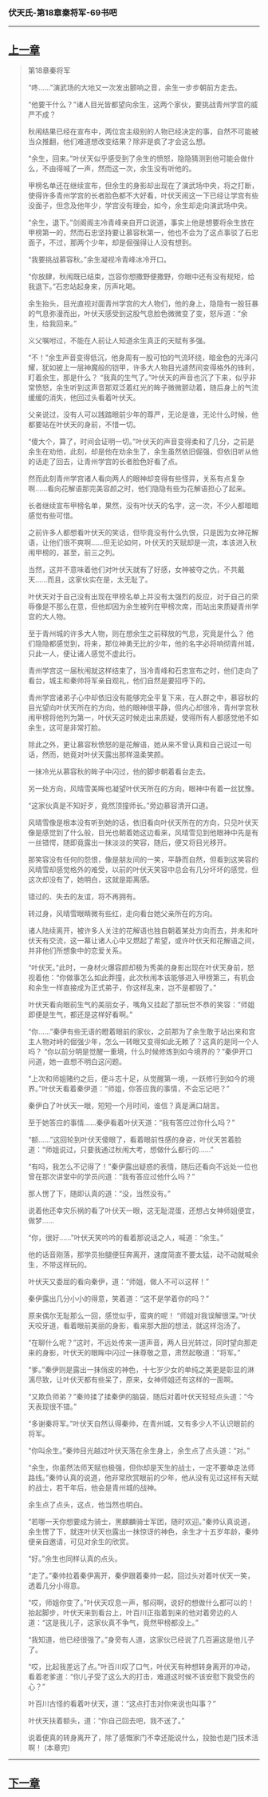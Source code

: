 ### 伏天氏-第18章秦将军-69书吧

--------
[上一章](./a21903347a47fdd2bc2b73cd174d53b7.md)
--------


>
>
>
>第18章秦将军
>
>“咚……”演武场的大地又一次发出颤响之音，余生一步步朝前方走去。
>
>“他要干什么？”诸人目光皆都望向余生，这两个家伙，要挑战青州学宫的威严不成？
>
>秋闱结果已经在宣布中，两位宫主级别的人物已经决定的事，自然不可能被当众推翻，他们难道想改变结果？除非是疯了才会这么想。
>
>“余生，回来。”叶伏天似乎感受到了余生的愤怒，隐隐猜测到他可能会做什么，不由得喊了一声，然而这一次，余生没有听他的。
>
>甲榜名单还在继续宣布，但余生的身影却出现在了演武场中央，将之打断，使得许多青州学宫的长者脸色都不大好看，叶伏天闹这一下已经让学宫有些没面子，但念及他年少，学宫没有理会，如今，余生却走向演武场中央。
>
>“余生，退下。”剑阁阁主冷青峰亲自开口说道，事实上他是想要将余生放在甲榜第一的，然而石忠坚持要让慕容秋第一，他也不会为了这点事驳了石忠面子，不过，那两个少年，却是倔强得让人没有想到。
>
>“我要挑战慕容秋。”余生凝视冷青峰冰冷开口。
>
>“你放肆，秋闱既已结束，岂容你想撒野便撒野，你眼中还有没有规矩，给我退下。”石忠站起身来，厉声叱喝。
>
>余生抬头，目光直视对面青州学宫的大人物们，他的身上，隐隐有一股狂暴的气息弥漫而出，叶伏天感受到这股气息脸色微微变了变，怒斥道：“余生，给我回来。”
>
>义父嘱咐过，不能在人前让人知道余生真正的天赋有多强。
>
>“不！”余生声音变得低沉，他身周有一股可怕的气流环绕，暗金色的光泽闪耀，犹如披上一层神魔般的铠甲，许多大人物目光遽然间变得格外的锋利，盯着余生，那是什么？
>“我真的生气了。”叶伏天的声音也沉了下来，似乎非常愤怒，余生听到这声音那双泛着红光的眸子微微颤动着，随后身上的气流缓缓的消失，他回过头看着叶伏天。
>
>父亲说过，没有人可以践踏眼前少年的尊严，无论是谁，无论什么时候，他都要站在叶伏天的身前，不惜一切。
>
>“傻大个，算了，时间会证明一切。”叶伏天的声音变得柔和了几分，之前是余生在劝他，此刻，却是他在劝余生了，余生虽然依旧倔强，但依旧听从他的话走了回去，让青州学宫的长者脸色好看了点。
>
>然而此刻青州学宫诸人看向两人的眼神却变得有些怪异，关系有点复杂啊……看向花解语那完美容颜之时，他们隐隐有些为花解语担心了起来。
>
>长者继续宣布甲榜名单，果然，没有叶伏天的名字，这一次，不少人都暗暗感觉有些可惜。
>
>之前许多人都想看叶伏天的笑话，但毕竟没有什么仇恨，只是因为女神花解语，让他们很不爽啊……但无论如何，叶伏天的天赋却是一流，本该进入秋闱甲榜的，甚至，前三之列。
>
>当然，这并不意味着他们对叶伏天就有了好感，女神被夺之仇，不共戴天……而且，这家伙实在是，太无耻了。
>
>叶伏天对于自己没有出现在甲榜名单上并没有太强烈的反应，对于自己的荣辱像是不那么在意，但他却因为余生被列在甲榜次席，而站出来质疑青州学宫的大人物。
>
>至于青州城的许多大人物，则在想余生之前释放的气息，究竟是什么？
>他们隐隐都感觉到，将来，那位神勇无比的少年，他的名字必将响彻青州城，只此一人，便让诸人感觉不虚此行。
>
>青州学宫这一届秋闱就这样结束了，当冷青峰和石忠宣布之时，他们走向了看台，城主和秦帅将军亲自观礼，他们自然是要招呼下的。
>
>青州学宫诸弟子心中却依旧没有能够完全平复下来，在人群之中，慕容秋的目光望向叶伏天所在的方向，他的眼神很平静，但内心却很冷，青州学宫秋闱甲榜将他列为第一，叶伏天这时候走出来质疑，使得所有人都感觉他不如余生，这可是非常打脸。
>
>除此之外，更让慕容秋愤怒的是花解语，她从来不曾认真和自己说过一句话，然而，她竟对叶伏天露出那样温柔笑颜。
>
>一抹冷光从慕容秋的眸子中闪过，他的脚步朝着看台走去。
>
>另一处方向，风晴雪美眸也凝望叶伏天所在的方向，眼神中有着一丝犹豫。
>
>“这家伙真是不知好歹，竟然顶撞师长。”旁边慕容清开口道。
>
>风晴雪像是根本没有听到她的话，依旧看向叶伏天所在的方向，只见叶伏天像是感觉到了什么般，目光也朝着她这边看来，风晴雪见到他眼神中先是有一丝错愕，随即竟露出一抹淡淡的笑容，随后，便又将目光移开。
>
>那笑容没有任何的怨恨，像是朋友间的一笑，平静而自然，但看到这笑容的风晴雪却感觉格外的难受，以前的叶伏天笑容中总会有几分坏坏的感觉，但这次却没有了，她明白，这就是距离感。
>
>错过的、失去的友谊，将不再拥有。
>
>转过身，风晴雪眼睛微有些红，走向看台她父亲所在的方向。
>
>诸人陆续离开，被许多人关注的花解语也独自朝着某处方向而去，并未和叶伏天有交流，这一幕让诸人心中又燃起了希望，或许叶伏天和花解语之间，并非他们所想象中的恋爱关系。
>
>“叶伏天。”此时，一身材火爆容颜却极为秀美的身影出现在叶伏天身前，怒视着他：“你做事怎么如此莽撞，此次秋闱本该能够进入甲榜第三，有机会和余生一样直接成为正式弟子，你这样乱来，岂不是都毁了。”
>
>叶伏天看向眼前生气的美丽女子，嘴角又挂起了那玩世不恭的笑容：“师姐即便是生气，都还是这样好看啊。”
>
>“你……”秦伊有些无语的瞪着眼前的家伙，之前那为了余生敢于站出来和宫主人物对峙的倔强少年，怎么一转眼又变得如此无赖了？这真的是同一个人吗？
>“你以前分明是觉醒一重境，什么时候修炼到如今境界的？”秦伊开口问道，她一直想不明白这问题。
>
>“上次和师姐赌约之后，便斗志十足，从觉醒第一境，一跃修行到如今的境界。”叶伏天看着秦伊道：“师姐，你答应我的事情，不会忘记吧？”
>
>秦伊白了叶伏天一眼，短短一个月时间，谁信？真是满口胡言。
>
>至于她答应的事情……秦伊看着叶伏天道：“我有答应过你什么吗？”
>
>“额……”这回轮到叶伏天傻眼了，看着眼前性感的身姿，叶伏天苦着脸道：“师姐说过，只要我通过秋闱大考，想做什么都行的……”
>
>“有吗，我怎么不记得了！”秦伊露出疑惑的表情，随后还看向不远处一位也曾在那次讲堂中的学员问道：“我有答应过他什么吗？”
>
>那人愣了下，随即认真的道：“没，当然没有。”
>
>说着他还幸灾乐祸的看了叶伏天一眼，这无耻混蛋，还想占女神师姐便宜，做梦……
>
>“你，很好……”叶伏天笑吟吟的看着那说话之人，喊道：“余生。”
>
>他的话音刚落，那学员抬腿便狂奔离开，速度简直不要太猛，动不动就喊余生，不带这样玩的。
>
>叶伏天又委屈的看向秦伊，道：“师姐，做人不可以这样！”
>
>秦伊露出几分小小的得意，笑着道：“这不是学着你的吗？”
>
>原来偶尔无耻那么一回，感觉似乎，蛮爽的呢！
>“师姐对我误解很深。”叶伏天咬牙道，看着眼前美丽的身影，看来那大胆的想法，就这样泡汤了。
>
>“在聊什么呢？”这时，不远处传来一道声音，两人目光转过，同时望向那走来的身影，叶伏天的眼眸中闪过一抹尊敬之意，肃然起敬道：“将军。”
>
>“爹。”秦伊则是露出一抹俏皮的神色，十七岁少女的单纯之美更是彰显的淋漓尽致，让叶伏天都有些呆了，原来，女神师姐还有这样的一面啊。
>
>“又欺负师弟？”秦帅揉了揉秦伊的脑袋，随后对着叶伏天轻轻点头道：“今天表现很不错。”
>
>“多谢秦将军。”叶伏天自然认得秦帅，在青州城，又有多少人不认识眼前的将军。
>
>“你叫余生。”秦帅目光越过叶伏天落在余生身上，余生点了点头道：“对。”
>
>“余生，你虽然法师天赋也极强，但你却是天生的战士，一定不要单走法师路线。”秦帅认真的说道，他非常欣赏眼前的少年，他从没有见过这样有天赋的战士，若干年后，他会是青州城的战神。
>
>余生点了点头，这点，他当然也明白。
>
>“若哪一天你想要成为骑士，黑麒麟骑士军团，随时欢迎。”秦帅认真说道，余生愣了下，就连叶伏天也露出一抹惊讶的神色，余生才十五岁年龄，秦帅便亲自邀请，可见对余生的欣赏。
>
>“好。”余生也同样认真的点头。
>
>“走了。”秦帅拉着秦伊离开，秦伊跟着秦帅一起，回过头对着叶伏天一笑，透着几分小得意。
>
>“哎，师姐你变了。”叶伏天叹息一声，郁闷啊，说好的想做什么都可以的！
>抬起脚步，叶伏天来到看台上，叶百川正指着到来的他对着旁边的人道：“这是我儿子，这家伙真不争气，竟然甲榜都没上。”
>
>“我知道，他已经很强了。”身旁有人道，这家伙已经说了几百遍这是他儿子了。
>
>“哎，比起我差远了点。”叶百川叹了口气，叶伏天有种想转身离开的冲动，看着老爹道：“你儿子受了这么大的打击，难道这时候不该安慰下我受伤的心？”
>
>叶百川古怪的看着叶伏天，道：“这点打击对你来说也叫事？”
>
>叶伏天扶着额头，道：“你自己回去吧，我不送了。”
>
>说着便真的转身离开了，除了感慨家门不幸还能说什么，投胎也是门技术活啊！
>(本章完)
>
>

--------
[下一章](./7ea2481c13be5a3b796d83932fcda995.md)
--------
